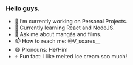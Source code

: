 ### Hello guys.



- 🔭 I’m currently working on Personal Projects.
- 🌱 Currently learning React and NodeJS.
- 💬 Ask me about mangás and films.
- 📫 How to reach me: @V_soares__
- 😄 Pronouns: He/Him
- ⚡ Fun fact: I like melted ice cream soo much!


